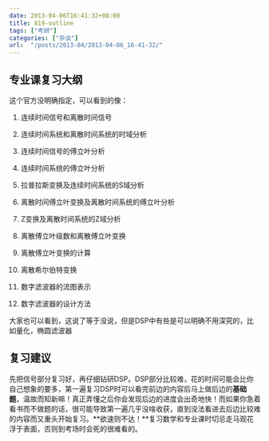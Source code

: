 ```yaml
---
date: 2013-04-06T16:41:32+08:00
title: 819-outline
tags: ["考研"]
categories: ["杂谈"]
url:  "/posts/2013-04/2013-04-06_16-41-32/"
---
```


## 专业课复习大纲

这个官方没明确指定，可以看到的像：

1.  连续时间信号和离散时间信号

2.  连续时间系统和离散时间系统的时域分析

3.  连续时间信号的傅立叶分析

4.  连续时间系统的傅立叶分析

5.  拉普拉斯变换及连续时间系统的S域分析

6.  离散时间傅立叶变换及离散时间系统的傅立叶分析

7.  Z变换及离散时间系统的Z域分析

8.  离散傅立叶级数和离散傅立叶变换

9.  离散傅立叶变换的计算

10. 离散希尔伯特变换

11. 数字滤波器的流图表示

12. 数字滤波器的设计方法

大家也可以看到，这说了等于没说，但是DSP中有些是可以明确不用深究的，比如量化，椭圆滤波器


## 复习建议

先把信号部分复习好，再仔细钻研DSP。DSP部分比较难，花的时间可能会比你自己想象的要多，第一遍复习DSP时可以看完前边的内容后马上做后边的**基础题**，温故而知新嘛！真正弄懂之后你会发现后边的进度会出奇地快！而如果你急着看书而不做题的话，很可能导致第一遍几乎没啥收获，直到没法看进去后边比较难的内容而又重头开始复习。**欲速则不达！**复习数学和专业课时切忌走马观花浮于表面，否则到考场时会死的很难看的。